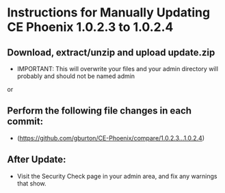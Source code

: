 # Instructions for Manually Updating CE Phoenix 1.0.2.3 to 1.0.2.4
## Download, extract/unzip and upload update.zip
* IMPORTANT: This will overwrite your files and your admin directory will probably and should not be named admin

or
## Perform the following file changes in each commit:
* (https://github.com/gburton/CE-Phoenix/compare/1.0.2.3...1.0.2.4)
## After Update:
* Visit the Security Check page in your admin area, and fix any warnings that show.